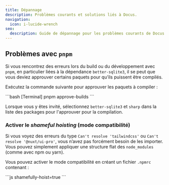 ```yaml
---
title: Dépannage
description: Problèmes courants et solutions liés à Docus.
navigation:
  icon: i-lucide-wrench
seo:
  description: Guide de dépannage pour les problèmes courants de Docus.
---
```


## Problèmes avec `pnpm`

Si vous rencontrez des erreurs lors du build ou du développement avec `pnpm`, en particulier liées à la dépendance `better-sqlite3`, il se peut que vous deviez approuver certains paquets pour qu’ils puissent être compilés.

Exécutez la commande suivante pour approuver les paquets à compiler :

\`\`\`bash [Terminal]
pnpm approve-builds
\`\`\`

Lorsque vous y êtes invité, sélectionnez `better-sqlite3` et `sharp` dans la liste des packages pour l'approuver pour la compilation.

### Activer le *shameful hoisting* (mode compatibilité)

Si vous voyez des erreurs du type `Can't resolve 'tailwindcss'` ou `Can't resolve '@nuxt/ui-pro'`, vous n’avez pas forcément besoin de les importer. Vous pouvez simplement appliquer une structure flat des `node_modules` (comme avec npm ou yarn).

Vous pouvez activer le mode compatibilité en créant un fichier `.npmrc` contenant :

\`\`\`js
shamefully-hoist=true
\`\`\`
